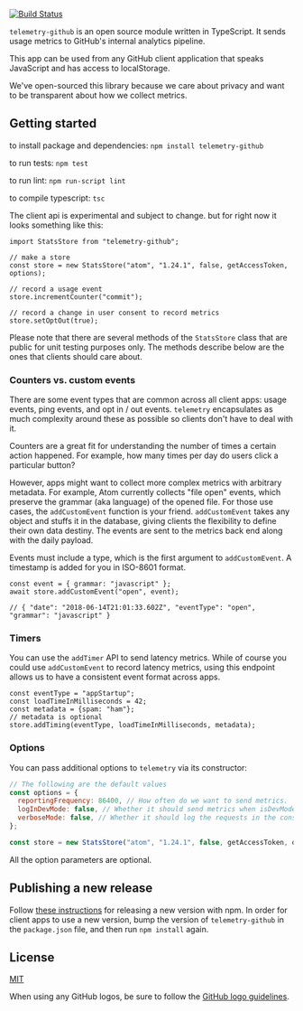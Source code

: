 [![Build Status](https://travis-ci.com/atom/telemetry.svg?token=RwrCnzpsZN5oEq5S5p7V&branch=master)](https://travis-ci.com/atom/telemetry)

`telemetry-github` is an open source module written in TypeScript. It sends usage metrics to GitHub's internal analytics pipeline.

This app can be used from any GitHub client application that speaks JavaScript and has access to localStorage.

We've open-sourced this library because we care about privacy and want to be transparent about how we collect metrics.

## Getting started

to install package and dependencies:
`npm install telemetry-github`

to run tests:
`npm test`

to run lint:
`npm run-script lint`

to compile typescript:
`tsc`

The client api is experimental and subject to change.
but for right now it looks something like this:
```
import StatsStore from "telemetry-github";

// make a store
const store = new StatsStore("atom", "1.24.1", false, getAccessToken, options);

// record a usage event
store.incrementCounter("commit");

// record a change in user consent to record metrics
store.setOptOut(true);

```

Please note that there are several methods of the `StatsStore` class that are public for unit testing purposes only.  The methods describe below are the ones that clients should care about.

### Counters vs. custom events

There are some event types that are common across all client apps: usage events, ping events, and opt in / out events. `telemetry` encapsulates as much complexity around these as possible so clients don't have to deal with it.

Counters are a great fit for understanding the number of times a certain action happened.  For example, how many times per day do users click a particular button?

However, apps might want to collect more complex metrics with arbitrary metadata. For example, Atom currently collects "file open" events, which preserve the grammar (aka language) of the opened file.  For those use cases, the `addCustomEvent` function is your friend.  `addCustomEvent` takes any object and stuffs it in the database, giving clients the flexibility to define their own data destiny.  The events are sent to the metrics back end along with the daily payload.

Events must include a type, which is the first argument to `addCustomEvent`. A timestamp is added for you in ISO-8601 format.

```
const event = { grammar: "javascript" };
await store.addCustomEvent("open", event);

// { "date": "2018-06-14T21:01:33.602Z", "eventType": "open", "grammar": "javascript" }
```

### Timers

You can use the `addTimer` API to send latency metrics. While of course you could use `addCustomEvent` to record latency metrics, using this endpoint allows us to have a consistent event format across apps.

```
const eventType = "appStartup";
const loadTimeInMilliseconds = 42;
const metadata = {spam: "ham"};
// metadata is optional
store.addTiming(eventType, loadTimeInMilliseconds, metadata);
```

### Options

You can pass additional options to `telemetry` via its constructor:

```js
// The following are the default values
const options = {
  reportingFrequency: 86400, // How often do we want to send metrics.
  logInDevMode: false, // Whether it should send metrics when isDevMode is true.
  verboseMode: false, // Whether it should log the requests in the console.
};

const store = new StatsStore("atom", "1.24.1", false, getAccessToken, options);
```

All the option parameters are optional.

## Publishing a new release

Follow [these instructions](https://docs.npmjs.com/getting-started/publishing-npm-packages) for releasing a new version with npm. In order for client apps to use a new version, bump the version of `telemetry-github` in the `package.json` file, and then run `npm install` again.

## License


[MIT](https://github.com/atom/telemetry/blob/master/LICENSE)

When using any GitHub logos, be sure to follow the [GitHub logo guidelines](https://github.com/logos).

